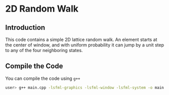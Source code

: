 # 2D Random Walk 

## Introduction 

This code contains a simple 2D lattice random walk. An element starts at the center of window, and with uniform probability it can jump by a unit step to any of the four neighboring states. 

## Compile the Code 
You can compile the code using `g++` 
```bash 
user> g++ main.cpp -lsfml-graphics -lsfml-window -lsfml-system -o main.x 
```